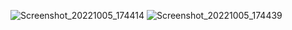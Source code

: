 ![Screenshot_20221005_174414](https://user-images.githubusercontent.com/90903338/194054125-d1e0c2a9-06bd-4d62-a34b-758b5058d450.png)
![Screenshot_20221005_174439](https://user-images.githubusercontent.com/90903338/194054133-64601f52-9546-41ee-bb4d-e3b09365f89e.png)
